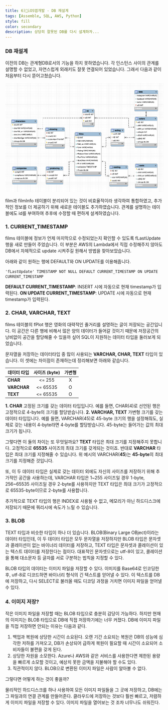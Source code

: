 ```yaml
---
title: 6)📱iOS앱개발 - DB 재설계
tags: [Assemble, SQL, AWS, Python]
style: fill
color: secondary
description: 상당히 잘못된 DB를 다시 설계하자...
---
```


### DB 재설계

이전의 DB는 관계형DB로서의 기능을 하지 못하였습니다. 각 인스턴스 사이의 관계를 설명할 수 없었고, 자연스럽게 외래키도 잘못 연결되어 있었습니다. 그래서 다음과 같이 처음부터 다시 뜯어고쳤습니다. 

![capture](./cap01.png)

film과 filmInfo 테이블이 분리되어 있는 것이 비효율적이라 생각하여 통합하였고, 추가적인 정보를 더 제공하기 위해 새로운 테이블도 추가하였습니다. 관계를 설명하는 테이블에도 id를 부여하여 추후에 수정할 때 편하게 설계하였습니다. 

### 1. CURRENT_TIMESTAMP

films 테이블에 정보가 언제 마지막으로 수정되었는지 확인할 수 있도록 fLastUpdate 행을 새로 만들어 주었습니다. 이 부분은 AWS의 Lambda에서 직접 수정해주지 않아도 DB에서 자체적으로 update 시켜주길 원해서 방법을 찾아보았습니다. 

아래와 같이 원하는 행에 DEFAULT와 ON UPDATE를 이용해줍니다.
```
'fLastUpdate' TIMESTAMP NOT NULL DEFAULT CURRENT_TIMESTAMP ON UPDATE CURRENT_TIMESTAMP
```
**DEFAULT CURRENT_TIMESTAMP**: INSERT 시에 자동으로 현재 timestamp가 입력된다.
**ON UPDATE CURRENT_TIMESTAMP**: UPDATE 시에 자동으로 현재 timestamp가 입력된다.

### 2. CHAR, VARCHAR, TEXT
films 테이블의 fPlot 행은 영화의 대략적인 줄거리를 설명하는 글이 저장되는 공간입니다. 이 공간은 다른 행에 비해서 많은 양의 데이터가 들어갈 것이기 때문에 저장공간의 낭비없이 공간을 할당해줄 수 있을까 싶어 SQL이 지원하는 데이터 타입을 둘러보게 되었습니다. 

문자열을 저장하는 데이터타입 중 많이 사용되는 **VARCHAR, CHAR, TEXT** 타입이 있습니다. 이 셋에는 차이점이 존재하는데 정리해보면 아래와 같습니다.

|데이터 타입|사이즈 (byte)|가변형|
|-----|:---:|:---:|
|**CHAR**|<= 255|X|
|**VARCHAR**|<= 65535|O|
|**TEXT**|<= 65535|O|

**1. CHAR**
고정된 크기를 갖는 데이터 타입입니다. 예를 들면, CHAR(4)로 선언된 행은 고정적으로 4-byte의 크기를 할당받습니다.
**2. VARCHAR, TEXT**
가변형 크기를 갖는 데이터 타입입니다. 예를 들면, VARCHAR(45)로 45-byte 크기의 행을 설정해줘도, 실제로 갖는 내용이 4-byte라면 4-byte를 할당받습니다. 45-byte는 들어가는 값의 최대 크기가 됩니다.

그렇다면 이 둘의 차이는 또 무엇일까요?
**TEXT** 타입은 최대 크기를 지정해주지 못합니다. 고정적으로 **65535** 사이즈의 최대 크기를 갖게되는 것이죠.
반대로 **VARCHAR** 타입은 최대 크기를 지정해줄 수 있습니다. 위 예시의 VARCHAR(**45**)는 **45-byte**의 최대 크기를 지정해준 것입니다.

또, 이 두 데이터 타입은 실제로 갖는 데이터 외에도 자신의 사이즈를 저장하기 위해 추가적인 공간을 사용하는데, VARCHAR 타입은 1~255 사이즈일 경우 1-byte, 256~65535 사이즈일 경우 2-byte를 사용하지만 TEXT 타입은 최대 크기가 고정적으로 65535-byte이므로 2-byte를 사용합니다.

추가적으로 TEXT 타입의 행은 INDEX로 사용될 수 없고, 메모리가 아닌 하드디스크에 저장되기 때문에 쿼리시에 속도가 느릴 수 있습니다.

### 3. BLOB

TEXT 타입과 비슷한 타입이 하나 더 있습니다. BLOB(Binary Large OBject)이라는 데이터 타입인데, 이 두 데이터 타입은 모두 문자열을 저장하지만 BLOB 타입은 문자셋과 콜레이션이 없는 바이너리 데이터를 저장하고, TEXT 타입은 문자셋과 콜레이션이 있는 텍스트 데이터를 저장한다는 점이다. 대표적인 문자셋으로는 utf-8이 있고, 콜레이션을 통해 대소문자 등 글자를 서로 구분하는 법칙을 지정할 수 있다. 

BLOB 타입의 데이터는 이미지 파일을 저장할 수 있다. 이미지를 Base64로 인코딩한 후, utf-8로 디코드하면 바이너리 형식의 긴 텍스트를 얻어낼 수 있다. 이 텍스트를 DB에 저장하고, 다시 SELECT로 불러올 때도 디코딩 과정을 거치면 이미지 파일을 얻어낼 수 있다.

### 4. 이미지 저장?

작은 이미지 파일을 저장할 때는 BLOB 타입으로 충분히 감당이 가능하다. 하지만 현재의 이미지는 BLOB 타입으로 DB에 직접 저장하기에는 너무 커졌다. DB에 이미지 파일을 직접 저장하면 안되는 이유는 다음과 같다.
1. 백업과 복원에 상당한 시간이 소요된다. 오랜 기간 소요되는 복원은 DB의 성능에 심각한 저하를 가져오고, DB가 손상되어 급하게 복원이 필요할 때 시간이 소요되어 소비자들이 불편을 갖게 된다.
2. 상당한 자원을 소모한다. Azure나 AWS와 같은 서비스를 사용한다면 제한된 용량을 빠르게 소모할 것이고, 예상치 못한 금액을 지불해야 할 수도 있다.
3. 직관적이지 않다. BLOB으로 변환된 이미지 파일은 사람이 알아볼 수 없다.
   
그렇다면 어떻게 하는 것이 좋을까?

물리적인 하드디스크를 하나 사용하여 모든 이미지 파일들을 그 곳에 저장하고, DB에는 그 파일과의 연결 관계를 만들어준다. 클라우드에 저장하는 것보다 훨씬 빠르고, 저렴하게 이미지 파일을 저장할 수 있다. 이미지 파일을 열어보는 것 조차 너무나도 쉬워진다.